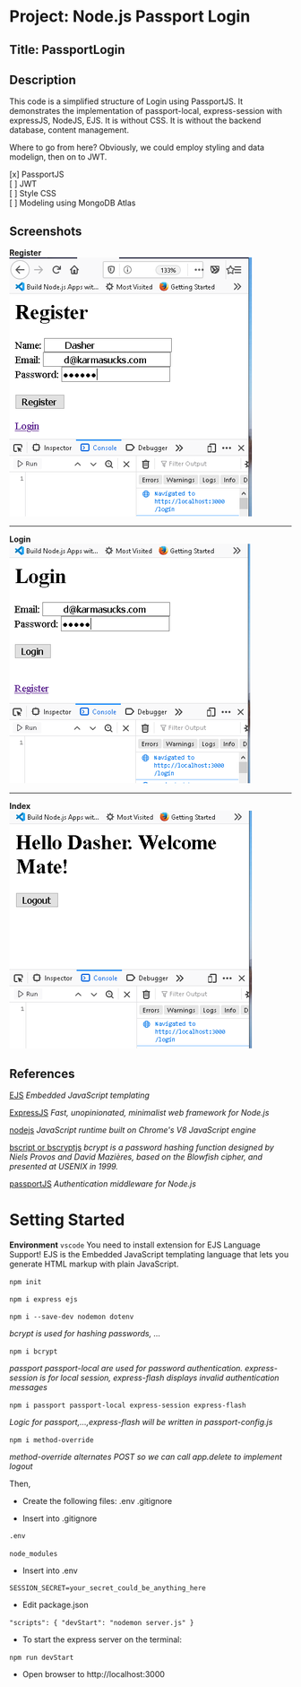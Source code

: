 # Project: Node.js Passport Login 

## Title: PassportLogin

## Description

This code is a simplified structure of Login using PassportJS.  It demonstrates the implementation of passport-local, express-session with expressJS, NodeJS, EJS.  It is without CSS.  It is without the backend database, content management.  

Where to go from here?  Obviously, we could employ styling and data modelign, then on to JWT.

[x] PassportJS  
[ ] JWT  
[ ] Style CSS  
[ ] Modeling using MongoDB Atlas  


## Screenshots

**Register**  
![register](https://github.com/hurricanemark/NodeJS-Passport-Login/blob/master/assets/img/register.PNG)

---

**Login**  
![Login](https://github.com/hurricanemark/NodeJS-Passport-Login/blob/master/assets/img/login.PNG)

---

**Index**  
![index page](https://github.com/hurricanemark/NodeJS-Passport-Login/blob/master/assets/img/indexpage.PNG)

## References

[EJS](https://ejs.co/#about) *Embedded JavaScript templating*   

[ExpressJS](https://expressjs.com/) *Fast, unopinionated, minimalist web framework for Node.js*  

[nodejs](https://nodejs.org/en/) *JavaScript runtime built on Chrome's V8 JavaScript engine*  

[bscript or bscryptjs](https://passwordhashing.com/BCrypt)
*bcrypt is a password hashing function designed by Niels Provos and David Mazières, based on the Blowfish cipher, and presented at USENIX in 1999.*

[passportJS](http://www.passportjs.org/packages/passport-local/) *Authentication middleware for Node.js*  


# Setting Started

**Environment** `vscode`
You need to  install extension for 
EJS Language Support!  EJS is the Embedded JavaScript templating language that lets you generate HTML markup with plain JavaScript.

`npm init`

`npm i express ejs`

`npm i --save-dev nodemon dotenv`

*bcrypt is used for hashing passwords, ...*

`npm i bcrypt`  

*passport passport-local are used for password authentication.  express-session is for local session, express-flash displays invalid authentication messages*


`npm i passport passport-local express-session express-flash`

*Logic for passport,...,express-flash will be written in passport-config.js*


`npm i method-override`

*method-override alternates POST so we can call app.delete to implement logout*

Then,  

- Create the following files:  .env .gitignore

- Insert into .gitignore

```
.env

node_modules
```  

- Insert into .env  

```
SESSION_SECRET=your_secret_could_be_anything_here
```  

- Edit package.json

`"scripts": { "devStart": "nodemon server.js" }`

- To start the express server on the terminal:

`npm run devStart`

- Open browser to http://localhost:3000